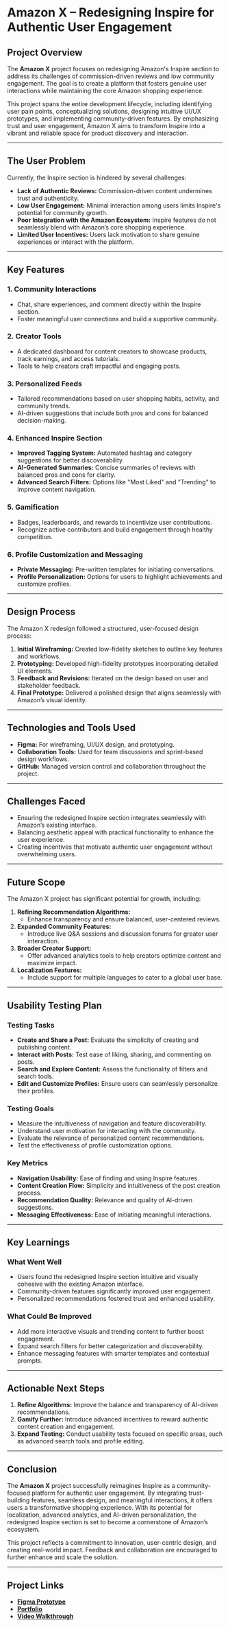 # Amazon X – Redesigning Inspire for Authentic User Engagement

## Project Overview
The **Amazon X** project focuses on redesigning Amazon's Inspire section to address its challenges of commission-driven reviews and low community engagement. The goal is to create a platform that fosters genuine user interactions while maintaining the core Amazon shopping experience.

This project spans the entire development lifecycle, including identifying user pain points, conceptualizing solutions, designing intuitive UI/UX prototypes, and implementing community-driven features. By emphasizing trust and user engagement, Amazon X aims to transform Inspire into a vibrant and reliable space for product discovery and interaction.

---

## The User Problem
Currently, the Inspire section is hindered by several challenges:

- **Lack of Authentic Reviews:** Commission-driven content undermines trust and authenticity.
- **Low User Engagement:** Minimal interaction among users limits Inspire's potential for community growth.
- **Poor Integration with the Amazon Ecosystem:** Inspire features do not seamlessly blend with Amazon’s core shopping experience.
- **Limited User Incentives:** Users lack motivation to share genuine experiences or interact with the platform.

---

## Key Features

### 1. Community Interactions
- Chat, share experiences, and comment directly within the Inspire section.
- Foster meaningful user connections and build a supportive community.

### 2. Creator Tools
- A dedicated dashboard for content creators to showcase products, track earnings, and access tutorials.
- Tools to help creators craft impactful and engaging posts.

### 3. Personalized Feeds
- Tailored recommendations based on user shopping habits, activity, and community trends.
- AI-driven suggestions that include both pros and cons for balanced decision-making.

### 4. Enhanced Inspire Section
- **Improved Tagging System:** Automated hashtag and category suggestions for better discoverability.
- **AI-Generated Summaries:** Concise summaries of reviews with balanced pros and cons for clarity.
- **Advanced Search Filters:** Options like "Most Liked" and "Trending" to improve content navigation.

### 5. Gamification
- Badges, leaderboards, and rewards to incentivize user contributions.
- Recognize active contributors and build engagement through healthy competition.

### 6. Profile Customization and Messaging
- **Private Messaging:** Pre-written templates for initiating conversations.
- **Profile Personalization:** Options for users to highlight achievements and customize profiles.

---

## Design Process
The Amazon X redesign followed a structured, user-focused design process:

1. **Initial Wireframing:** Created low-fidelity sketches to outline key features and workflows.
2. **Prototyping:** Developed high-fidelity prototypes incorporating detailed UI elements.
3. **Feedback and Revisions:** Iterated on the design based on user and stakeholder feedback.
4. **Final Prototype:** Delivered a polished design that aligns seamlessly with Amazon’s visual identity.

---

## Technologies and Tools Used
- **Figma:** For wireframing, UI/UX design, and prototyping.
- **Collaboration Tools:** Used for team discussions and sprint-based design workflows.
- **GitHub:** Managed version control and collaboration throughout the project.

---

## Challenges Faced
- Ensuring the redesigned Inspire section integrates seamlessly with Amazon’s existing interface.
- Balancing aesthetic appeal with practical functionality to enhance the user experience.
- Creating incentives that motivate authentic user engagement without overwhelming users.

---

## Future Scope
The Amazon X project has significant potential for growth, including:

1. **Refining Recommendation Algorithms:**
   - Enhance transparency and ensure balanced, user-centered reviews.
2. **Expanded Community Features:**
   - Introduce live Q&A sessions and discussion forums for greater user interaction.
3. **Broader Creator Support:**
   - Offer advanced analytics tools to help creators optimize content and maximize impact.
4. **Localization Features:**
   - Include support for multiple languages to cater to a global user base.

---

## Usability Testing Plan

### Testing Tasks
- **Create and Share a Post:** Evaluate the simplicity of creating and publishing content.
- **Interact with Posts:** Test ease of liking, sharing, and commenting on posts.
- **Search and Explore Content:** Assess the functionality of filters and search tools.
- **Edit and Customize Profiles:** Ensure users can seamlessly personalize their profiles.

### Testing Goals
- Measure the intuitiveness of navigation and feature discoverability.
- Understand user motivation for interacting with the community.
- Evaluate the relevance of personalized content recommendations.
- Test the effectiveness of profile customization options.

### Key Metrics
- **Navigation Usability:** Ease of finding and using Inspire features.
- **Content Creation Flow:** Simplicity and intuitiveness of the post creation process.
- **Recommendation Quality:** Relevance and quality of AI-driven suggestions.
- **Messaging Effectiveness:** Ease of initiating meaningful interactions.

---

## Key Learnings

### What Went Well
- Users found the redesigned Inspire section intuitive and visually cohesive with the existing Amazon interface.
- Community-driven features significantly improved user engagement.
- Personalized recommendations fostered trust and enhanced usability.

### What Could Be Improved
- Add more interactive visuals and trending content to further boost engagement.
- Expand search filters for better categorization and discoverability.
- Enhance messaging features with smarter templates and contextual prompts.

---

## Actionable Next Steps
1. **Refine Algorithms:** Improve the balance and transparency of AI-driven recommendations.
2. **Gamify Further:** Introduce advanced incentives to reward authentic content creation and engagement.
3. **Expand Testing:** Conduct usability tests focused on specific areas, such as advanced search tools and profile editing.

---

## Conclusion
The **Amazon X** project successfully reimagines Inspire as a community-focused platform for authentic user engagement. By integrating trust-building features, seamless design, and meaningful interactions, it offers users a transformative shopping experience. With its potential for localization, advanced analytics, and AI-driven personalization, the redesigned Inspire section is set to become a cornerstone of Amazon’s ecosystem.

This project reflects a commitment to innovation, user-centric design, and creating real-world impact. Feedback and collaboration are encouraged to further enhance and scale the solution.

---

## Project Links
- **[Figma Prototype](https://www.figma.com/design/PODbisSIfBsOsvnyb8RCVy/BhavyaParmar_Fall2024?node-id=431-3072&p=f&t=SlHKo9dnV83EeSuQ-0)**  
- **[Portfolio](https://www.figma.com/design/PODbisSIfBsOsvnyb8RCVy/BhavyaParmar_Fall2024?node-id=425-103&p=f&t=2vwA4hUepNsrdzus-0)**  
- **[Video Walkthrough](https://youtu.be/b7K44pAqpd4)**  
